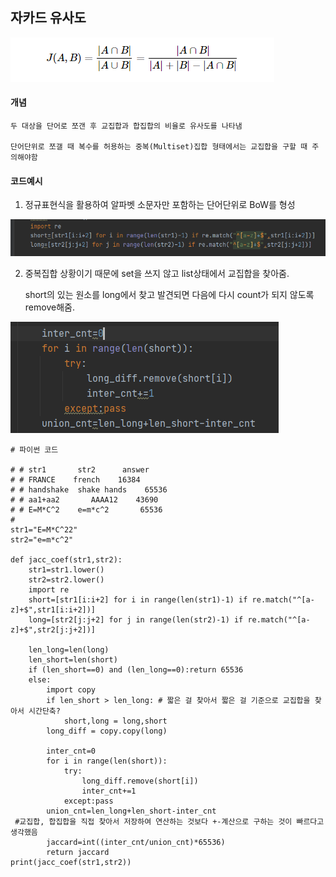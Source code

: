 ## 자카드 유사도

![image-20210130170734716](touch1.assets/image-20210130170734716.png)

#### 개념

```
두 대상을 단어로 쪼갠 후 교집합과 합집합의 비율로 유사도를 나타냄

단어단위로 쪼갤 때 복수를 허용하는 중복(Multiset)집합 형태에서는 교집합을 구할 때 주의해야함

```

#### 코드예시

1. 정규표현식을 활용하여 알파벳 소문자만 포함하는 단어단위로 BoW를 형성

   

![image-20210130171050501](touch1.assets/image-20210130171050501.png)





2. 중복집합 상황이기 때문에 set을 쓰지 않고 list상태에서 교집합을 찾아줌.

   short의 있는 원소를 long에서 찾고 발견되면 다음에 다시 count가 되지 않도록 remove해줌.

![image-20210130171117356](touch1.assets/image-20210130171117356.png)

```
# 파이썬 코드

# # str1       str2      answer
# # FRANCE    french    16384
# # handshake  shake hands    65536
# # aa1+aa2       AAAA12    43690
# # E=M*C^2    e=m*c^2       65536
#
str1="E=M*C^22"
str2="e=m*c^2"

def jacc_coef(str1,str2):
    str1=str1.lower()
    str2=str2.lower()
    import re
    short=[str1[i:i+2] for i in range(len(str1)-1) if re.match("^[a-z]+$",str1[i:i+2])]
    long=[str2[j:j+2] for j in range(len(str2)-1) if re.match("^[a-z]+$",str2[j:j+2])]

    len_long=len(long)
    len_short=len(short)
    if (len_short==0) and (len_long==0):return 65536
    else:
        import copy
        if len_short > len_long: # 짧은 걸 찾아서 짧은 걸 기준으로 교집합을 찾아서 시간단축?
            short,long = long,short
        long_diff = copy.copy(long)

        inter_cnt=0
        for i in range(len(short)):
            try:
                long_diff.remove(short[i])
                inter_cnt+=1
            except:pass
        union_cnt=len_long+len_short-inter_cnt
 #교집합, 합집합을 직접 찾아서 저장하여 연산하는 것보다 +-계산으로 구하는 것이 빠르다고 생각했음
        jaccard=int((inter_cnt/union_cnt)*65536)
        return jaccard
print(jacc_coef(str1,str2))
```

